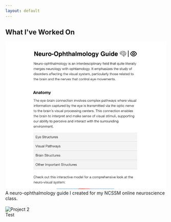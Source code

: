 ```yaml
---
layout: default
---
```


## What I've Worked On
<body>
<div class="grid-container">
  <div class="grid-item" data-url="https://tkpepper15.github.io/neuro-midterm/">
    <img src="assets/images/no-guide.png" alt="Project 2">
    <div class="overlay"></div>
  </div>
  A neuro-ophthalmology guide I created for my NCSSM online neuroscience class.
</div>

<br />

<body>
<div class="grid-container">
  <div class="grid-item" data-url="_">
    <img src="/assets/images/image2.jpg" alt="Project 2">
    <div class="overlay"></div>
  </div>
  Test
</div>


<script src="assets/js/script.js"></script>
